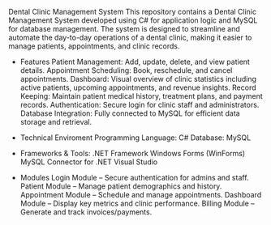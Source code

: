 Dental Clinic Management System
This repository contains a Dental Clinic Management System developed using C# for application logic and MySQL for database management. 
The system is designed to streamline and automate the day-to-day operations of a dental clinic, making it easier to manage patients, appointments, and clinic records.

- Features
Patient Management: Add, update, delete, and view patient details.
Appointment Scheduling: Book, reschedule, and cancel appointments.
Dashboard: Visual overview of clinic statistics including active patients, upcoming appointments, and revenue insights.
Record Keeping: Maintain patient medical history, treatment plans, and payment records.
Authentication: Secure login for clinic staff and administrators.
Database Integration: Fully connected to MySQL for efficient data storage and retrieval.

- Technical Enviroment
Programming Language: C#
Database: MySQL

- Frameworks & Tools:
.NET Framework 
Windows Forms (WinForms)
MySQL Connector for .NET
Visual Studio

- Modules
Login Module – Secure authentication for admins and staff.
Patient Module – Manage patient demographics and history.
Appointment Module – Schedule and manage appointments.
Dashboard Module – Display key metrics and clinic performance.
Billing Module – Generate and track invoices/payments.

